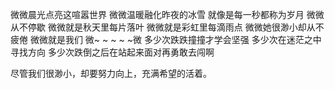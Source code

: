 微微晨光点亮这喧嚣世界
微微温暖融化昨夜的冰雪
就像是每一秒都称为岁月
微微从不停歇
微微就是秋天里每片落叶
微微就是彩虹里每滴雨点
微微她很渺小却从不疲倦
微微就是我们
微~	~	~	~	~微
多少次跌跌撞撞才学会坚强
多少次在迷茫之中寻找方向
多少次跌倒之后在站起来面对再勇敢去闯啊



尽管我们很渺小，却要努力向上，充满希望的活着。
